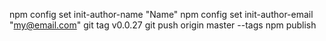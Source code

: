 npm config set init-author-name "Name"
npm config set init-author-email "my@email.com"
git tag v0.0.27
git push origin master --tags
npm publish
